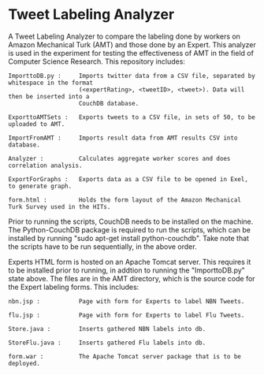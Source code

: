 Tweet Labeling Analyzer
=======================

A Tweet Labeling Analyzer to compare the labeling done by workers on Amazon Mechanical Turk (AMT) and those done by an Expert.
This analyzer is used in the experiment for testing the effectiveness of AMT in the field of Computer Science Research.
This repository includes:

	ImporttoDB.py :		Imports twitter data from a CSV file, separated by whitespace in the format 
						(<expertRating>, <tweetID>, <tweet>). Data will then be inserted into a 
						CouchDB database.
	
	ExporttoAMTSets :	Exports tweets to a CSV file, in sets of 50, to be uploaded to AMT.

	ImportFromAMT :		Imports result data from AMT results CSV into database.
	
	Analyzer :			Calculates aggregate worker scores and does correlation analysis.
	
	ExportForGraphs :	Exports data as a CSV file to be opened in Exel, to generate graph.

	form.html :			Holds the form layout of the Amazon Mechanical Turk Survey used in the HITs.

Prior to running the scripts, CouchDB needs to be installed on the machine. The Python-CouchDB package is required to 
run the scripts, which can be installed by running "sudo apt-get install python-couchdb". Take note that the scripts 
have to be run sequentially, in the above order.

Experts HTML form is hosted on an Apache Tomcat server. This requires it to be installed prior to running, in addtion to 
running the "ImporttoDB.py" state above. The files are in the AMT directory, which is the source code for the Expert 
labeling forms. This includes:

	nbn.jsp : 			Page with form for Experts to label NBN Tweets.

	flu.jsp : 			Page with form for Experts to label Flu Tweets.

	Store.java :		Inserts gathered NBN labels into db.

	StoreFlu.java :		Inserts gathered Flu labels into db.

	form.war :			The Apache Tomcat server package that is to be deployed.